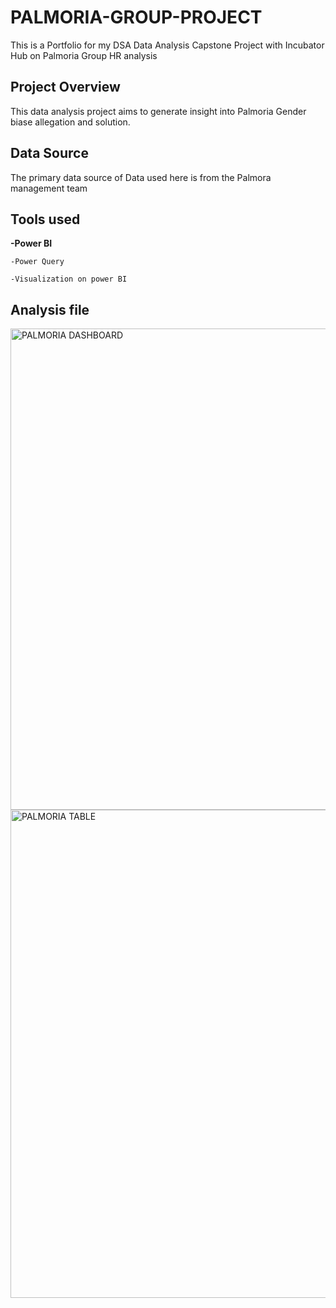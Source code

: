 # PALMORIA-GROUP-PROJECT
This is a Portfolio for my DSA Data Analysis Capstone Project with Incubator Hub on Palmoria Group HR analysis

## Project Overview

This data analysis project aims to generate insight into Palmoria Gender biase allegation and solution.

## Data Source
The primary data source of Data used here is from the Palmora management team

## Tools used
**-Power BI**

    -Power Query
  
    -Visualization on power BI

## Analysis file
  
<img width="770" alt="PALMORIA DASHBOARD" src="https://github.com/user-attachments/assets/d024d9b2-9e58-4e25-a029-e6c6a4751582" />
<img width="781" alt="PALMORIA TABLE" src="https://github.com/user-attachments/assets/1ff712b3-186b-4b83-a7b5-d88ecb27074d" />
